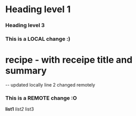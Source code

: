 # Heading level 1
### Heading level 3
### This is a LOCAL change :)
# recipe - with receipe title and summary
--
updated locally
line 2 changed remotely
### This is a REMOTE change :O
**list1**
*list2*
list3